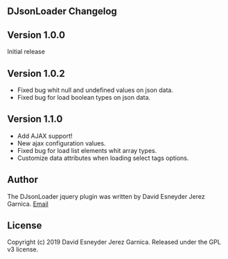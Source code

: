 ## DJsonLoader Changelog



## Version 1.0.0

Initial release 


## Version 1.0.2

* Fixed bug whit null and undefined values on json data.
* Fixed bug for load boolean types on json data.

## Version 1.1.0

* Add AJAX support!
* New ajax configuration values.
* Fixed bug for load list elements whit array types.
* Customize data attributes when loading select tags options.


## Author

The DJsonLoader jquery plugin was written by David Esneyder Jerez Garnica.
[Email](mailto:esneyderg357@gmail.com)

## License

Copyright (c) 2019 David Esneyder Jerez Garnica.
Released under the GPL v3 license.

